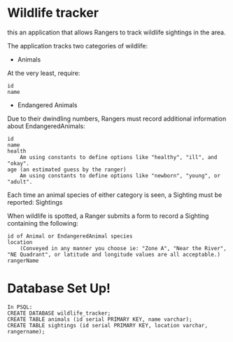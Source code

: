 # Wildlife tracker


this an application that allows Rangers to track wildlife sightings in the area.

The application tracks two categories of wildlife:
- Animals

At the very least, require:

    id
    name

- Endangered Animals

Due to their dwindling numbers, Rangers must record additional information about EndangeredAnimals:

    id
    name
    health
        Am using constants to define options like "healthy", "ill", and "okay".
    age (an estimated guess by the ranger)
        Am using constants to define options like "newborn", "young", or "adult".

Each time an animal species of either category is seen, a Sighting must be reported:
Sightings

When wildlife is spotted, a Ranger submits a form to record a Sighting containing the following:

    id of Animal or EndangeredAnimal species
    location
        (Conveyed in any manner you choose ie: "Zone A", "Near the River", "NE Quadrant", or latitude and longitude values are all acceptable.)
    rangerName

# Database Set Up!
    In PSQL:
    CREATE DATABASE wildlife_tracker;
    CREATE TABLE animals (id serial PRIMARY KEY, name varchar);
    CREATE TABLE sightings (id serial PRIMARY KEY, location varchar, rangername);

  
